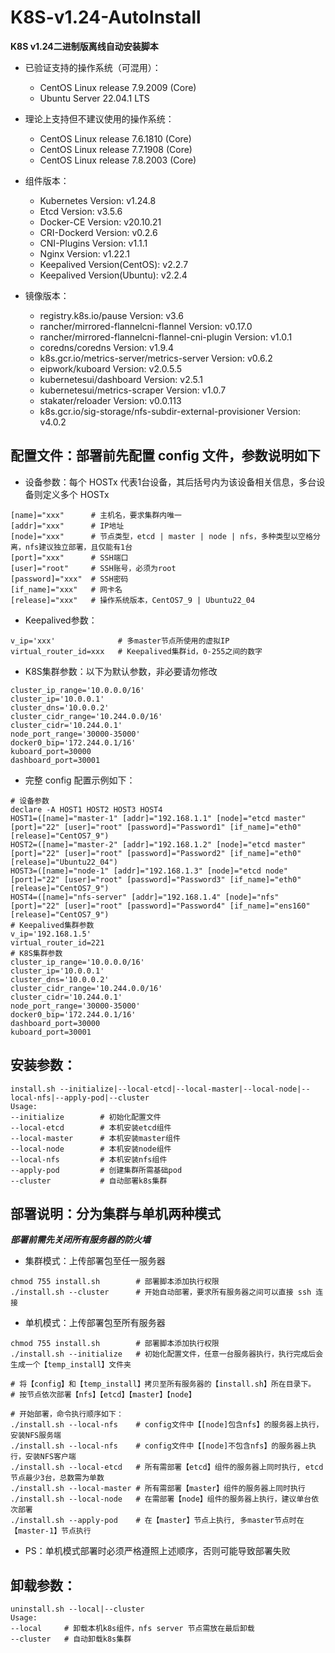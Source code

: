 # K8S-v1.24-AutoInstall
**K8S v1.24二进制版离线自动安装脚本**

- 已验证支持的操作系统（可混用）：
  - CentOS Linux release 7.9.2009 (Core)
  - Ubuntu Server 22.04.1 LTS

- 理论上支持但不建议使用的操作系统：
  - CentOS Linux release 7.6.1810 (Core)
  - CentOS Linux release 7.7.1908 (Core)
  - CentOS Linux release 7.8.2003 (Core)

- 组件版本：
  - Kubernetes Version: v1.24.8
  - Etcd Version: v3.5.6
  - Docker-CE Version: v20.10.21
  - CRI-Dockerd Version: v0.2.6
  - CNI-Plugins Version: v1.1.1
  - Nginx Version: v1.22.1
  - Keepalived Version(CentOS): v2.2.7
  - Keepalived Version(Ubuntu): v2.2.4

- 镜像版本：
  - registry.k8s.io/pause Version: v3.6
  - rancher/mirrored-flannelcni-flannel Version: v0.17.0
  - rancher/mirrored-flannelcni-flannel-cni-plugin Version: v1.0.1
  - coredns/coredns Version: v1.9.4
  - k8s.gcr.io/metrics-server/metrics-server Version: v0.6.2
  - eipwork/kuboard Version: v2.0.5.5
  - kubernetesui/dashboard Version: v2.5.1
  - kubernetesui/metrics-scraper Version: v1.0.7
  - stakater/reloader Version: v0.0.113
  - k8s.gcr.io/sig-storage/nfs-subdir-external-provisioner Version: v4.0.2

## 配置文件：部署前先配置 config 文件，参数说明如下
- 设备参数：每个 HOSTx 代表1台设备，其后括号内为该设备相关信息，多台设备则定义多个 HOSTx
```shell
[name]="xxx"      # 主机名，要求集群内唯一
[addr]="xxx"      # IP地址
[node]="xxx"      # 节点类型，etcd | master | node | nfs，多种类型以空格分离，nfs建议独立部署，且仅能有1台
[port]="xxx"      # SSH端口
[user]="root"     # SSH账号，必须为root
[password]="xxx"  # SSH密码
[if_name]="xxx"   # 网卡名
[release]="xxx"   # 操作系统版本，CentOS7_9 | Ubuntu22_04
```
    
- Keepalived参数：
```shell
v_ip='xxx'              # 多master节点所使用的虚拟IP
virtual_router_id=xxx   # Keepalived集群id，0-255之间的数字
```
    
- K8S集群参数：以下为默认参数，非必要请勿修改
```shell
cluster_ip_range='10.0.0.0/16'
cluster_ip='10.0.0.1'
cluster_dns='10.0.0.2'
cluster_cidr_range='10.244.0.0/16'
cluster_cidr='10.244.0.1'
node_port_range='30000-35000'
docker0_bip='172.244.0.1/16'
kuboard_port=30000
dashboard_port=30001
```

- 完整 config 配置示例如下：
```shell
# 设备参数
declare -A HOST1 HOST2 HOST3 HOST4
HOST1=([name]="master-1" [addr]="192.168.1.1" [node]="etcd master" [port]="22" [user]="root" [password]="Password1" [if_name]="eth0" [release]="CentOS7_9")
HOST2=([name]="master-2" [addr]="192.168.1.2" [node]="etcd master" [port]="22" [user]="root" [password]="Password2" [if_name]="eth0" [release]="Ubuntu22_04")
HOST3=([name]="node-1" [addr]="192.168.1.3" [node]="etcd node" [port]="22" [user]="root" [password]="Password3" [if_name]="eth0" [release]="CentOS7_9")
HOST4=([name]="nfs-server" [addr]="192.168.1.4" [node]="nfs" [port]="22" [user]="root" [password]="Password4" [if_name]="ens160" [release]="CentOS7_9")
# Keepalived集群参数
v_ip='192.168.1.5'
virtual_router_id=221
# K8S集群参数
cluster_ip_range='10.0.0.0/16'
cluster_ip='10.0.0.1'
cluster_dns='10.0.0.2'
cluster_cidr_range='10.244.0.0/16'
cluster_cidr='10.244.0.1'
node_port_range='30000-35000'
docker0_bip='172.244.0.1/16'
dashboard_port=30000
kuboard_port=30001
```

## 安装参数：
```shell
install.sh --initialize|--local-etcd|--local-master|--local-node|--local-nfs|--apply-pod|--cluster
Usage:
--initialize        # 初始化配置文件
--local-etcd        # 本机安装etcd组件
--local-master      # 本机安装master组件
--local-node        # 本机安装node组件
--local-nfs         # 本机安装nfs组件
--apply-pod         # 创建集群所需基础pod
--cluster           # 自动部署k8s集群
```
    
## 部署说明：分为集群与单机两种模式
***部署前需先关闭所有服务器的防火墙***
- 集群模式：上传部署包至任一服务器
```shell
chmod 755 install.sh        # 部署脚本添加执行权限
./install.sh --cluster      # 开始自动部署，要求所有服务器之间可以直接 ssh 连接
```
    
- 单机模式：上传部署包至所有服务器
```shell
chmod 755 install.sh        # 部署脚本添加执行权限
./install.sh --initialize   # 初始化配置文件，任意一台服务器执行，执行完成后会生成一个【temp_install】文件夹

# 将【config】和【temp_install】拷贝至所有服务器的【install.sh】所在目录下。
# 按节点依次部署【nfs】【etcd】【master】【node】

# 开始部署，命令执行顺序如下：
./install.sh --local-nfs    # config文件中【[node]包含nfs】的服务器上执行，安装NFS服务端
./install.sh --local-nfs    # config文件中【[node]不包含nfs】的服务器上执行，安装NFS客户端
./install.sh --local-etcd   # 所有需部署【etcd】组件的服务器上同时执行, etcd节点最少3台，总数需为单数
./install.sh --local-master # 所有需部署【master】组件的服务器上同时执行
./install.sh --local-node   # 在需部署【node】组件的服务器上执行，建议单台依次部署
./install.sh --apply-pod    # 在【master】节点上执行, 多master节点时在【master-1】节点执行
```
  - PS：单机模式部署时必须严格遵照上述顺序，否则可能导致部署失败

## 卸载参数：
```shell
uninstall.sh --local|--cluster
Usage:    
--local     # 卸载本机k8s组件，nfs server 节点需放在最后卸载    
--cluster   # 自动卸载k8s集群
```
